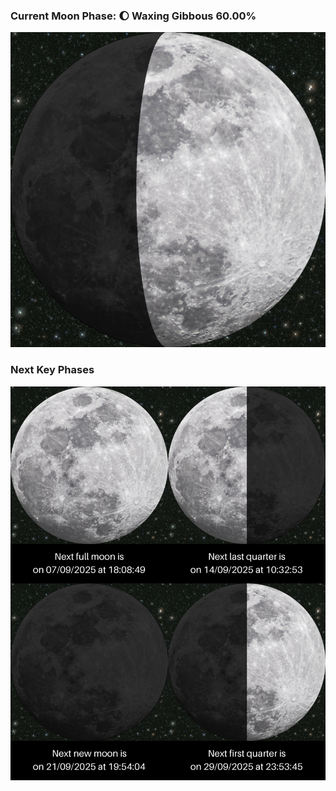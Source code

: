 ### Current Moon Phase: 🌔 Waxing Gibbous 60.00%
![Moon Phase](moonphase.png)
### Next Key Phases
![Gallery](gallery.png)